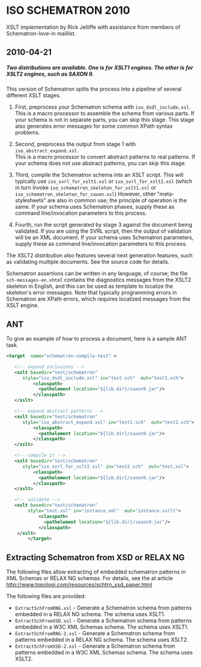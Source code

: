 # ISO SCHEMATRON 2010

XSLT implementation by Rick Jelliffe with assistance from members of Schematron-love-in maillist.

## 2010-04-21

##### Two distributions are available. One is for XSLT1 engines. The other is for XSLT2 engines, such as SAXON 9.


This version of Schematron splits the process into a pipeline of several different XSLT stages.

1) First, preprocess your Schematron schema with `iso_dsdl_include.xsl`.  
This is a macro processor to assemble the schema from various parts. 
If your schema is not in separate parts, you can skip this stage.
This stage also generates error messages for some common XPath syntax problems.

2) Second, preprocess the output from stage 1 with `iso_abstract_expand.xsl`.  
This is a macro processor to convert abstract patterns to real patterns. 
If your schema does not use abstract patterns, you can skip this
stage.

3) Third, compile the Schematron schema into an XSLT script. 
This will typically use `iso_svrl_for_xslt1.xsl` or `iso_svrl_for_xslt2.xsl` 
(which in turn invoke `iso_schematron_skeleton_for_xslt1.xsl` or `iso_schematron_skeleton_for_saxon.xsl`)
However, other "meta-stylesheets" are also in common use; the principle of operation is the same.
If your schema uses Schematron phases, supply these as command line/invocation parameters
to this process.

4) Fourth, run the script generated by stage 3 against the document being validated.
If you are using the SVRL script, then the output of validation will be an XML document.
If your schema uses Schematron parameters, supply these as command line/invocation parameters
to this process. 


The XSLT2 distribution also features several next generation features, 
such as validating multiple documents. See the source code for details.

Schematron assertions can be written in any language, of course; the file
`sch-messages-en.xhtml` contains the diagnostics messages from the XSLT2 skeleton
in English, and this can be used as template to localize the skeleton's
error messages. Note that typically programming errors in Schematron are XPath
errors, which requires localized messages from the XSLT engine.

## ANT

To give an example of how to process a document, here is a sample ANT task.

```XML
<target  name="schematron-compile-test" >

   <!-- expand inclusions -->
   <xslt basedir="test/schematron"
      style="iso_dsdl_include.xsl" in="test.sch"  out="test1.sch"> 
          <classpath>
            <pathelement location="${lib.dir}/saxon9.jar"/>
          </classpath>
   </xslt>

   <!-- expand abstract patterns -->
   <xslt basedir="test/schematron"
      style="iso_abstract_expand.xsl" in="test1.sch"  out="test2.sch"> 
          <classpath>
            <pathelement location="${lib.dir}/saxon9.jar"/>
          </classpath>
   </xslt>

   <!-- compile it -->
   <xslt basedir="test/schematron"
      style="iso_svrl_for_xslt2.xsl" in="test2.sch"  out="test.xsl"> 
          <classpath>
            <pathelement location="${lib.dir}/saxon9.jar"/>
          </classpath>
   </xslt>

   <!-- validate -->
   <xslt basedir="test/schematron"
        style="test.xsl" in="instance.xml"  out="instance.svrlt"> 
            <classpath>
              <pathelement location="${lib.dir}/saxon9.jar"/>
            </classpath>
	</xslt>
		</target>
```
		
## Extracting Schematron from XSD or RELAX NG

  The following files allow extracting of embedded schematron patterns
  in XML Schemas or RELAX NG schemas. For details, see the at
    article http://www.topologi.com/resources/schtrn_xsd_paper.html

  The following files are provided:

- `ExtractSchFromRNG.xsl` - Generate a Schematron schema from patterns embedded in a RELAX NG schema. The schema uses XSLT1.                 
- `ExtractSchFromXSD.xsl` - Generate a Schematron schema from patterns embedded in a W3C XML Schemas schema. The schema uses XSLT1.
- `ExtractSchFromRNG-2.xsl` - Generate a Schematron schema from patterns embedded in a RELAX NG schema. The schema uses XSLT2.                 
- `ExtractSchFromXSD-2.xsl` - Generate a Schematron schema from patterns embedded in a W3C XML Schemas schema. The schema uses XSLT2.
